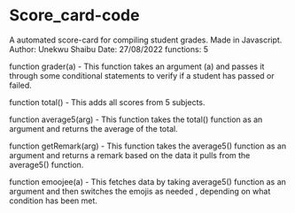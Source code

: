 # Score_card-code
A automated score-card for compiling student grades. Made in Javascript.
Author: Unekwu Shaibu
Date: 27/08/2022
functions: 5



function grader(a) - This function takes an argument (a) and passes it through some conditional statements to verify if a student has passed or failed.


function total() - This adds all scores from 5 subjects.


function average5(arg) - This function takes the total() function as an argument and returns the average of the total.


function getRemark(arg) - This function takes the average5() function as an argument and returns a remark based on the data it pulls from the average5() function.


function emoojee(a) - This fetches data by taking average5() function as an argument and then switches the emojis as needed , depending on what condition has been met.
